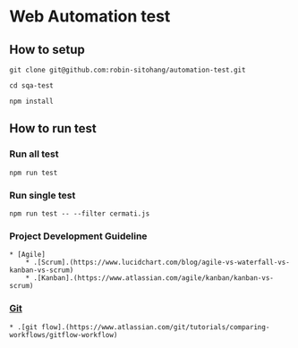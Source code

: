 # Web Automation test

## How to setup

```
git clone git@github.com:robin-sitohang/automation-test.git

cd sqa-test

npm install
```

## How to run test

### Run all test

```
npm run test
```

### Run single test

```
npm run test -- --filter cermati.js
```

### Project Development Guideline
	* [Agile]
		* .[Scrum].(https://www.lucidchart.com/blog/agile-vs-waterfall-vs-kanban-vs-scrum)
		* .[Kanban].(https://www.atlassian.com/agile/kanban/kanban-vs-scrum)
    
    
### [Git](https://git-scm.com/)
	* .[git flow].(https://www.atlassian.com/git/tutorials/comparing-workflows/gitflow-workflow)
